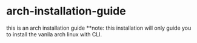 # arch-installation-guide
this is an arch installation guide
**note: this installation will only guide you to install the vanila arch linux with CLI.

